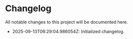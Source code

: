 # Changelog

All notable changes to this project will be documented here.

- 2025-09-13T06:29:04.986054Z: Initialized changelog.
